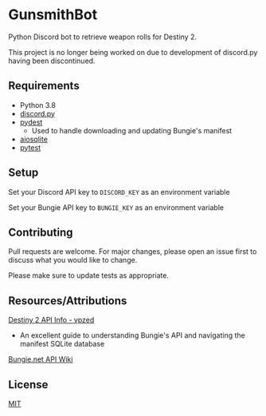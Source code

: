 # GunsmithBot

Python Discord bot to retrieve weapon rolls for Destiny 2.

This project is no longer being worked on due to development of discord.py having been discontinued.

## Requirements

- Python 3.8
- [discord.py](https://github.com/Rapptz/discord.py)
- [pydest](https://github.com/jgayfer/pydest)
  - Used to handle downloading and updating Bungie's manifest
- [aiosqlite](https://github.com/jreese/aiosqlite)
- [pytest](https://docs.pytest.org/en/latest/getting-started.html)

## Setup

Set your Discord API key to `DISCORD_KEY` as an environment variable

Set your Bungie API key to `BUNGIE_KEY` as an environment variable

## Contributing

Pull requests are welcome. For major changes, please open an issue first to discuss what you would like to change.

Please make sure to update tests as appropriate.

## Resources/Attributions

[Destiny 2 API Info - vpzed](https://github.com/vpzed/Destiny2-API-Info/wiki/)
- An excellent guide to understanding Bungie's API and navigating the manifest SQLite database
  
[Bungie.net API Wiki](https://github.com/Bungie-net/api/wiki/)

## License

[MIT](./LICENSE)

